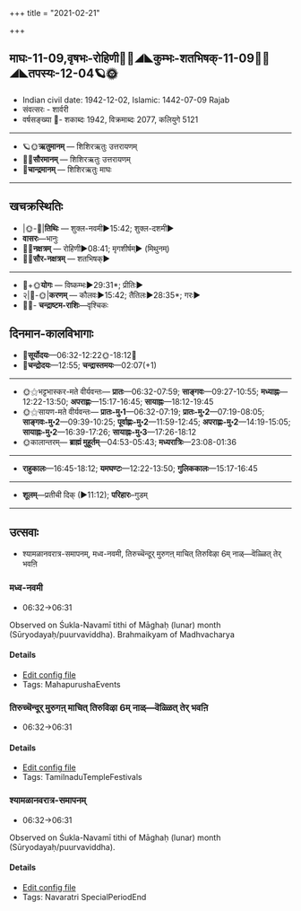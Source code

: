 +++
title = "2021-02-21"

+++
## माघः-11-09,वृषभः-रोहिणी🌛🌌◢◣कुम्भः-शतभिषक्-11-09🌌🌞◢◣तपस्यः-12-04🪐🌞
- Indian civil date: 1942-12-02, Islamic: 1442-07-09 Rajab
- संवत्सरः - शार्वरी
- वर्षसङ्ख्या 🌛- शकाब्दः 1942, विक्रमाब्दः 2077, कलियुगे 5121
___________________
- 🪐🌞**ऋतुमानम्** — शिशिरऋतुः उत्तरायणम्
- 🌌🌞**सौरमानम्** — शिशिरऋतुः उत्तरायणम्
- 🌛**चान्द्रमानम्** — शिशिरऋतुः माघः
___________________


## खचक्रस्थितिः
- |🌞-🌛|**तिथिः** — शुक्ल-नवमी►15:42; शुक्ल-दशमी►  
- **वासरः**—भानुः  
- 🌌🌛**नक्षत्रम्** — रोहिणी►08:41; मृगशीर्षम्► (मिथुनम्)  
- 🌌🌞**सौर-नक्षत्रम्** — शतभिषक्►  
___________________
- 🌛+🌞**योगः** — विष्कम्भः►29:31*; प्रीतिः►  
- २|🌛-🌞|**करणम्** — कौलवः►15:42; तैतिलः►28:35*; गरः►  
- 🌌🌛- **चन्द्राष्टम-राशिः**—वृश्चिकः  


## दिनमान-कालविभागाः
- 🌅**सूर्योदयः**—06:32-12:22🌞️-18:12🌇  
- 🌛**चन्द्रोदयः**—12:55; **चन्द्रास्तमयः**—02:07(+1)  
___________________
- 🌞⚝भट्टभास्कर-मते वीर्यवन्तः— **प्रातः**—06:32-07:59; **साङ्गवः**—09:27-10:55; **मध्याह्नः**—12:22-13:50; **अपराह्णः**—15:17-16:45; **सायाह्नः**—18:12-19:45  
- 🌞⚝सायण-मते वीर्यवन्तः— **प्रातः-मु॰1**—06:32-07:19; **प्रातः-मु॰2**—07:19-08:05; **साङ्गवः-मु॰2**—09:39-10:25; **पूर्वाह्णः-मु॰2**—11:59-12:45; **अपराह्णः-मु॰2**—14:19-15:05; **सायाह्नः-मु॰2**—16:39-17:26; **सायाह्नः-मु॰3**—17:26-18:12  
- 🌞कालान्तरम्— **ब्राह्मं मुहूर्तम्**—04:53-05:43; **मध्यरात्रिः**—23:08-01:36  
___________________
- **राहुकालः**—16:45-18:12; **यमघण्टः**—12:22-13:50; **गुलिककालः**—15:17-16:45  
___________________
- **शूलम्**—प्रतीची दिक् (►11:12); **परिहारः**–गुडम्  
___________________

## उत्सवाः
- श्यामळानवरात्र-समापनम्, मध्व-नवमी, तिरुच्चॆन्दूर् मुरुगऩ् माचित् तिरुविऴा 6म् नाळ्—वॆळ्ळित् तेर् भवऩि
### मध्व-नवमी
- 06:32→06:31

Observed on Śukla-Navamī tithi of Māghaḥ (lunar) month (Sūryodayaḥ/puurvaviddha). Brahmaikyam of Madhvacharya

#### Details
- [Edit config file](https://github.com/jyotisham/adyatithi/tree/master/mahApuruSha/mAdhva-misc/lunar_month/tithi/11/09/madhva-navamI.toml)
- Tags: MahapurushaEvents


### तिरुच्चॆन्दूर् मुरुगऩ् माचित् तिरुविऴा 6म् नाळ्—वॆळ्ळित् तेर् भवऩि
- 06:32→06:31



#### Details
- [Edit config file](https://github.com/jyotisham/adyatithi/tree/master/temples/Tamil/relative_event/tiruccendUr%20mAcit%20tiruvizhA%20nir2aivu/offset__-6/tiruccendUr%20murugan2%20mAcit%20tiruvizhA%20%23%236%23%23m%20nAL%E2%80%94veLLit%20tEr%20bhavan2i.toml)
- Tags: TamilnaduTempleFestivals


### श्यामळानवरात्र-समापनम्
- 06:32→06:31

Observed on Śukla-Navamī tithi of Māghaḥ (lunar) month (Sūryodayaḥ/puurvaviddha). 

#### Details
- [Edit config file](https://github.com/jyotisham/adyatithi/tree/master/devatA/shakti/lunar_month/tithi/11/09/zyAmaLAnavarAtra-samApanam.toml)
- Tags: Navaratri SpecialPeriodEnd


